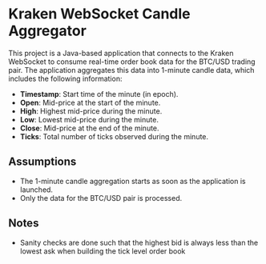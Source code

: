 # Kraken WebSocket Candle Aggregator

This project is a Java-based application that connects to the Kraken WebSocket to consume real-time order book data for the BTC/USD trading pair. The application aggregates this data into 1-minute candle data, which includes the following information:

- **Timestamp**: Start time of the minute (in epoch).
- **Open**: Mid-price at the start of the minute.
- **High**: Highest mid-price during the minute.
- **Low**: Lowest mid-price during the minute.
- **Close**: Mid-price at the end of the minute.
- **Ticks**: Total number of ticks observed during the minute.

## Assumptions

- The 1-minute candle aggregation starts as soon as the application is launched.
- Only the data for the BTC/USD pair is processed.

## Notes

- Sanity checks are done such that the highest bid is always less than the lowest ask when building the tick level order book